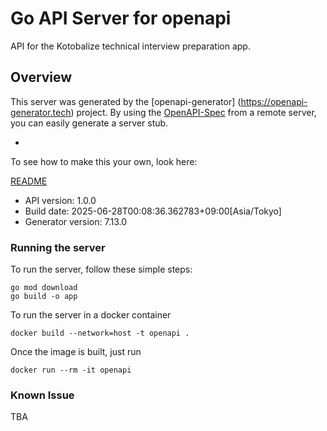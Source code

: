 # Go API Server for openapi

API for the Kotobalize technical interview preparation app.

## Overview

This server was generated by the [openapi-generator]
(https://openapi-generator.tech) project.
By using the [OpenAPI-Spec](https://github.com/OAI/OpenAPI-Specification) from a remote server, you can easily generate a server stub.

-

To see how to make this your own, look here:

[README](https://openapi-generator.tech)

- API version: 1.0.0
- Build date: 2025-06-28T00:08:36.362783+09:00[Asia/Tokyo]
- Generator version: 7.13.0

### Running the server

To run the server, follow these simple steps:

```
go mod download
go build -o app
```

To run the server in a docker container

```
docker build --network=host -t openapi .
```

Once the image is built, just run

```
docker run --rm -it openapi
```

### Known Issue

TBA
